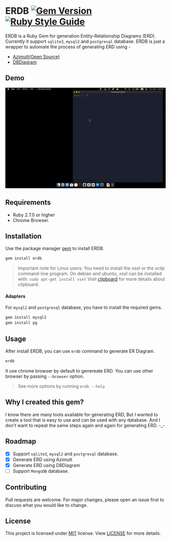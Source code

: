 # ERDB [![Gem Version](https://badge.fury.io/rb/erdb.svg)](https://badge.fury.io/rb/erdb) [![Ruby Style Guide](https://img.shields.io/badge/code_style-rubocop-brightgreen.svg)](https://github.com/rubocop/rubocop)

ERDB is a Ruby Gem for generation Entity-Relationship Diagrams (ERD).
Currently it support `sqlite3`, `mysql2` and `postgresql` database.
ERDB is just a wrapper to automate the process of generating ERD using -

- [Azimutt(Open Source)](https://azimutt.app)
- [DBDiagram](https://dbdiagram.io)

## Demo

![erdb](./images/erdb.gif)

## Requirements

- Ruby 2.7.0 or higher
- Chrome Browser.

## Installation

Use the package manager [gem](https://rubygems.org/) to install ERDB.

```bash
gem install erdb
```

> Important note for Linux users: You need to install the _xsel_ or the _xclip_ command-line program. On debian and ubuntu, _xsel_ can be installed with: `sudo apt-get install xsel`
> Visit [clipboard](https://github.com/janlelis/clipboard) for more details about clipboard.

#### Adapters

For `mysql2` and `postgresql` database, you have to install the required gems.

```bash
gem install mysql2
gem install pg
```

## Usage

After install ERDB, you can use `erdb` command to generate ER Diagram.

```bash
erdb
```

It use chrome browser by default to genereate ERD. 
You can use other browser by passing `--browser` option.

> See more options by running `erdb --help`

## Why I created this gem?

I know there are many tools available for generating ERD,
But I wanted to create a tool that is easy to use and can be used with any database.
And I don't want to repeat the same steps again and again for generating ERD. -_-

## Roadmap

- [x] Support `sqlite3`, `mysql2` and `postgresql` database.
- [x] Generate ERD using Azimutt
- [x] Generate ERD using DBDiagram
- [ ] Support `MongoDB` database.

## Contributing

Pull requests are welcome. For major changes, please open an issue first to discuss what you would like to change.

## License

This project is licensed under [MIT](https://choosealicense.com/licenses/mit/) license.
View [LICENSE](./LICENSE) for more details.
